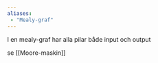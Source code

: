 ```yaml
---
aliases:
 - "Mealy-graf"
---
```


I en mealy-graf har alla pilar både input och output


se [[Moore-maskin]]